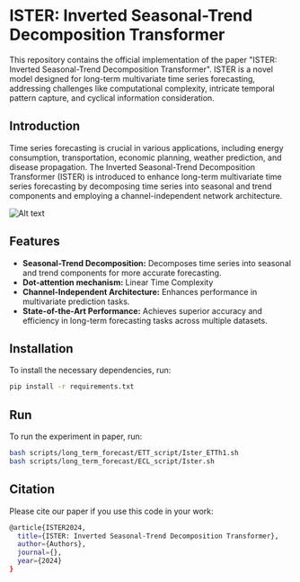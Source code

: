 # ISTER: Inverted Seasonal-Trend Decomposition Transformer

This repository contains the official implementation of the paper "ISTER: Inverted Seasonal-Trend Decomposition Transformer". ISTER is a novel model designed for long-term multivariate time series forecasting, addressing challenges like computational complexity, intricate temporal pattern capture, and cyclical information consideration.


## Introduction

Time series forecasting is crucial in various applications, including energy consumption, transportation, economic planning, weather prediction, and disease propagation. The Inverted Seasonal-Trend Decomposition Transformer (ISTER) is introduced to enhance long-term multivariate time series forecasting by decomposing time series into seasonal and trend components and employing a channel-independent network architecture.

![Alt text](pics/model.epss)

## Features

- **Seasonal-Trend Decomposition:** Decomposes time series into seasonal and trend components for more accurate forecasting.
- **Dot-attention mechanism:** Linear Time Complexity
- **Channel-Independent Architecture:** Enhances performance in multivariate prediction tasks.
- **State-of-the-Art Performance:** Achieves superior accuracy and efficiency in long-term forecasting tasks across multiple datasets.

## Installation

To install the necessary dependencies, run:

```bash
pip install -r requirements.txt
```

## Run

To run the experiment in paper, run:

```bash
bash scripts/long_term_forecast/ETT_script/Ister_ETTh1.sh
bash scripts/long_term_forecast/ECL_script/Ister.sh
```

## Citation
Please cite our paper if you use this code in your work:

```bash
@article{ISTER2024,
  title={ISTER: Inverted Seasonal-Trend Decomposition Transformer},
  author={Authors},
  journal={},
  year={2024}
}
```
